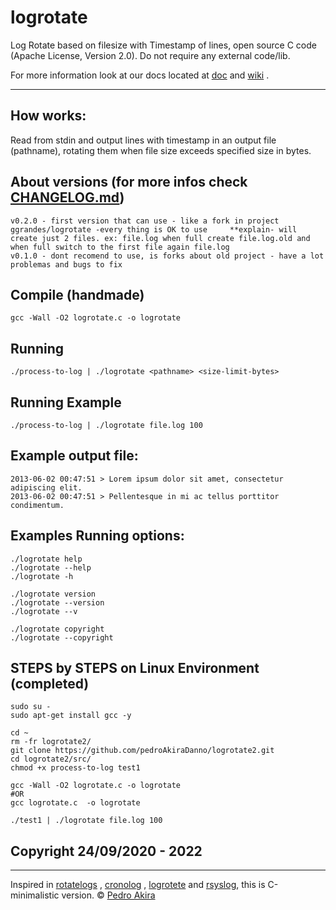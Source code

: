 # logrotate

Log Rotate based on filesize with Timestamp of lines, open source C code (Apache License, Version 2.0). Do not require any external code/lib.

For more information look at our
docs located at [doc](https://github.com/pedroAkiraDanno/logrotate2/blob/main/doc/main/logFileRotate.pdf) and [wiki]() .

---

## How works:

Read from stdin and output lines with timestamp in an output file (pathname), rotating them when file size exceeds specified size in bytes.

## About versions (for more infos check [CHANGELOG.md](https://github.com/pedroAkiraDanno/logrotate2/blob/main/CHANGELOG.md))

    v0.2.0 - first version that can use - like a fork in project ggrandes/logrotate -every thing is OK to use     **explain- will create just 2 files. ex: file.log when full create file.log.old and when full switch to the first file again file.log
    v0.1.0 - dont recomend to use, is forks about old project - have a lot problemas and bugs to fix

## Compile (handmade)

    gcc -Wall -O2 logrotate.c -o logrotate

## Running

    ./process-to-log | ./logrotate <pathname> <size-limit-bytes>

## Running Example

    ./process-to-log | ./logrotate file.log 100

## Example output file:

    2013-06-02 00:47:51 > Lorem ipsum dolor sit amet, consectetur adipiscing elit.
    2013-06-02 00:47:51 > Pellentesque in mi ac tellus porttitor condimentum.

## Examples Running options:

    ./logrotate help
    ./logrotate --help
    ./logrotate -h

    ./logrotate version
    ./logrotate --version
    ./logrotate --v

    ./logrotate copyright
    ./logrotate --copyright

## STEPS by STEPS on Linux Environment (completed)

    sudo su -
    sudo apt-get install gcc -y

    cd ~
    rm -fr logrotate2/
    git clone https://github.com/pedroAkiraDanno/logrotate2.git
    cd logrotate2/src/
    chmod +x process-to-log test1

    gcc -Wall -O2 logrotate.c -o logrotate
    #OR
    gcc logrotate.c  -o logrotate

    ./test1 | ./logrotate file.log 100

## Copyright 24/09/2020 - 2022

---

Inspired in [rotatelogs](http://httpd.apache.org/docs/2.2/programs/rotatelogs.html) , [cronolog](http://cronolog.org/) , [logrotete](https://github.com/ggrandes/logrotate) and [rsyslog](https://www.rsyslog.com/), this is C-minimalistic version. © [Pedro Akira](https://www.instagram.com/pedro.akira.3/)
